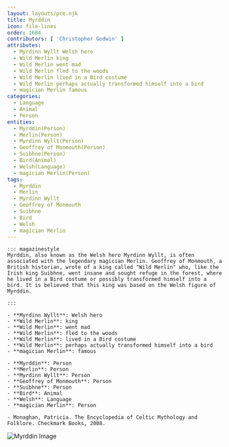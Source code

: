 ```yaml
---
layout: layouts/pce.njk
title: Myrddin
icon: file-lines
order: 1684
contributors: [ 'Christopher Godwin' ]
attributes:
  - Myrdinn Wyllt Welsh hero
  - Wild Merlin king
  - Wild Merlin went mad
  - Wild Merlin fled to the woods
  - Wild Merlin lived in a Bird costume
  - Wild Merlin perhaps actually transformed himself into a bird
  - magician Merlin famous
categories:
  - Language
  - Animal
  - Person
entities:
  - Myrddin(Person)
  - Merlin(Person)
  - Myrdinn Wyllt(Person)
  - Geoffrey of Monmouth(Person)
  - Suibhne(Person)
  - Bird(Animal)
  - Welsh(Language)
  - magician Merlin(Person)
tags:
  - Myrddin
  - Merlin
  - Myrdinn Wyllt
  - Geoffrey of Monmouth
  - Suibhne
  - Bird
  - Welsh
  - magician Merlin
---
```

``` tab [group1:Info]
::: magazinestyle
Myrddin, also known as the Welsh hero Myrdinn Wyllt, is often associated with the legendary magician Merlin. Geoffrey of Monmouth, a British historian, wrote of a king called "Wild Merlin" who, like the Irish king Suibhne, went insane and sought refuge in the forest, where he lived in a Bird costume or possibly transformed himself into a bird. It is believed that this king was based on the Welsh figure of Myrddin.

:::
```
``` tab [group1:Attributes]
- **Myrdinn Wyllt**: Welsh hero
- **Wild Merlin**: king
- **Wild Merlin**: went mad
- **Wild Merlin**: fled to the woods
- **Wild Merlin**: lived in a Bird costume
- **Wild Merlin**: perhaps actually transformed himself into a bird
- **magician Merlin**: famous
```
``` tab [group1:Entities]
- **Myrddin**: Person
- **Merlin**: Person
- **Myrdinn Wyllt**: Person
- **Geoffrey of Monmouth**: Person
- **Suibhne**: Person
- **Bird**: Animal
- **Welsh**: Language
- **magician Merlin**: Person
```
``` tab [group1:Sources]
- Monaghan, Patricia. The Encyclopedia of Celtic Mythology and Folklore. Checkmark Books, 2008.
```
![Myrddin Image](https://upload.wikimedia.org/wikipedia/commons/thumb/b/be/Merlin_and_St_Kentigern%2C_Stobo_Kirk.JPG/1200px-Merlin_and_St_Kentigern%2C_Stobo_Kirk.JPG)
